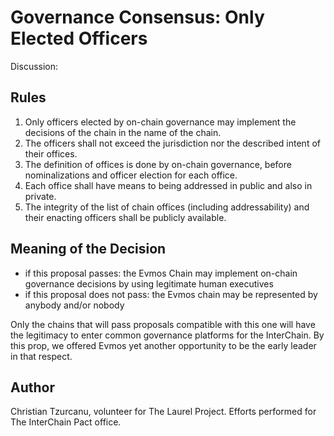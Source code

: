 # Governance Consensus: Only Elected Officers

Discussion: 

## Rules

1. Only officers elected by on-chain governance may implement the decisions of the chain in the name of the chain.
2. The officers shall not exceed the jurisdiction nor the described intent of their offices.
3. The definition of offices is done by on-chain governance, before nominalizations and officer election for each office.
4. Each office shall have means to being addressed in public and also in private.
5. The integrity of the list of chain offices (including addressability) and their enacting officers shall be publicly available.

## Meaning of the Decision

- if this proposal passes: the Evmos Chain may implement on-chain governance decisions by using legitimate human executives
- if this proposal does not pass: the Evmos chain may be represented by anybody and/or nobody

Only the chains that will pass proposals compatible with this one will have the legitimacy to enter common governance platforms for the InterChain. By this prop, we offered Evmos yet another opportunity to be the early leader in that respect.

## Author

Christian Tzurcanu, volunteer for The Laurel Project. Efforts performed for The InterChain Pact office.
